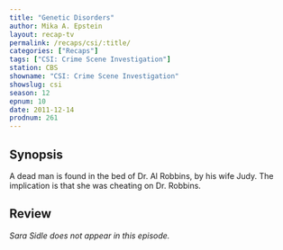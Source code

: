 ```yaml
---
title: "Genetic Disorders"
author: Mika A. Epstein
layout: recap-tv
permalink: /recaps/csi/:title/
categories: ["Recaps"]
tags: ["CSI: Crime Scene Investigation"]
station: CBS
showname: "CSI: Crime Scene Investigation"
showslug: csi
season: 12  
epnum: 10  
date: 2011-12-14
prodnum: 261  
---
```


## Synopsis

A dead man is found in the bed of Dr. Al Robbins, by his wife Judy. The implication is that she was cheating on Dr. Robbins.

## Review

_Sara Sidle does not appear in this episode._